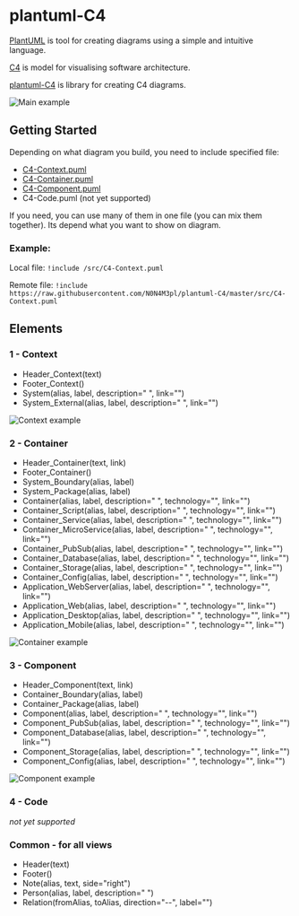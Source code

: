 # plantuml-C4

[PlantUML](https://plantuml.com/) is tool for creating diagrams using a simple and intuitive language.

[C4](https://c4model.com/) is model for visualising software architecture.

[plantuml-C4](https://github.com/N0N4M3pl/plantuml-C4) is library for creating C4 diagrams.

![Main example](/../master/example/diagrams/example.container.png?raw=true)

## Getting Started

Depending on what diagram you build, you need to include specified file:
* [C4-Context.puml](https://raw.githubusercontent.com/N0N4M3pl/plantuml-C4/master/src/C4-Context.puml)
* [C4-Container.puml](https://raw.githubusercontent.com/N0N4M3pl/plantuml-C4/master/src/C4-Container.puml)
* [C4-Component.puml](https://raw.githubusercontent.com/N0N4M3pl/plantuml-C4/master/src/C4-Component.puml)
* C4-Code.puml (not yet supported)

If you need, you can use many of them in one file (you can mix them together).
Its depend what you want to show on diagram.

### Example:

Local file:
`!include /src/C4-Context.puml`

Remote file:
`!include https://raw.githubusercontent.com/N0N4M3pl/plantuml-C4/master/src/C4-Context.puml`

## Elements

### 1 - Context

- Header_Context(text)
- Footer_Context()
- System(alias, label, description=" ", link="")
- System_External(alias, label, description=" ", link="")

![Context example](/../master/example/diagrams/example.context.png?raw=true)

### 2 - Container

- Header_Container(text, link)
- Footer_Container()
- System_Boundary(alias, label)
- System_Package(alias, label)
- Container(alias, label, description=" ", technology="", link="")
- Container_Script(alias, label, description=" ", technology="", link="")
- Container_Service(alias, label, description=" ", technology="", link="")
- Container_MicroService(alias, label, description=" ", technology="", link="")
- Container_PubSub(alias, label, description=" ", technology="", link="")
- Container_Database(alias, label, description=" ", technology="", link="")
- Container_Storage(alias, label, description=" ", technology="", link="")
- Container_Config(alias, label, description=" ", technology="", link="")
- Application_WebServer(alias, label, description=" ", technology="", link="")
- Application_Web(alias, label, description=" ", technology="", link="")
- Application_Desktop(alias, label, description=" ", technology="", link="")
- Application_Mobile(alias, label, description=" ", technology="", link="")

![Container example](/../master/example/diagrams/example.container.png?raw=true)

### 3 - Component

- Header_Component(text, link)
- Container_Boundary(alias, label)
- Container_Package(alias, label)
- Component(alias, label, description=" ", technology="", link="")
- Component_PubSub(alias, label, description=" ", technology="", link="")
- Component_Database(alias, label, description=" ", technology="", link="")
- Component_Storage(alias, label, description=" ", technology="", link="")
- Component_Config(alias, label, description=" ", technology="", link="")

![Component example](/../master/example/diagrams/example.component.png?raw=true)

### 4 - Code

*not yet supported*

### Common - for all views

- Header(text)
- Footer()
- Note(alias, text, side="right")
- Person(alias, label, description=" ")
- Relation(fromAlias, toAlias, direction="--", label="")
